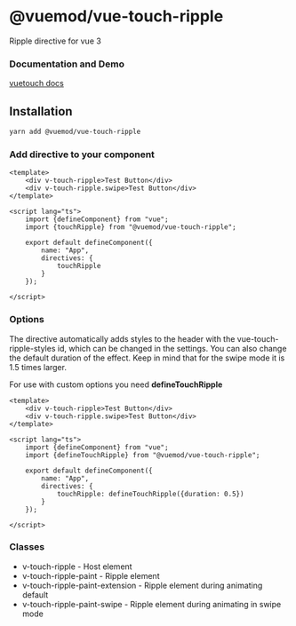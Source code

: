 # @vuemod/vue-touch-ripple

Ripple directive for vue 3

### Documentation and Demo

[vuetouch docs](https://webigorkiev.github.io/vue-touch-ripple-docs/)


<script setup>
    import App from "../tests/playground/App.vue";
</script>

<App />


## Installation

```bash
yarn add @vuemod/vue-touch-ripple
```

### Add directive to your component

```vue
<template>
    <div v-touch-ripple>Test Button</div>
    <div v-touch-ripple.swipe>Test Button</div>
</template>

<script lang="ts">
    import {defineComponent} from "vue";
    import {touchRipple} from "@vuemod/vue-touch-ripple";

    export default defineComponent({
        name: "App",
        directives: {
            touchRipple
        }
    });

</script>
```

### Options

The directive automatically adds styles to the header with the vue-touch-ripple-styles id, 
which can be changed in the settings. You can also change the default duration of the effect. 
Keep in mind that for the swipe mode it is 1.5 times larger.

For use with custom options you need **defineTouchRipple**

```vue
<template>
    <div v-touch-ripple>Test Button</div>
    <div v-touch-ripple.swipe>Test Button</div>
</template>

<script lang="ts">
    import {defineComponent} from "vue";
    import {defineTouchRipple} from "@vuemod/vue-touch-ripple";

    export default defineComponent({
        name: "App",
        directives: {
            touchRipple: defineTouchRipple({duration: 0.5})
        }
    });

</script>
```

### Classes

* v-touch-ripple - Host element
* v-touch-ripple-paint - Ripple element
* v-touch-ripple-paint-extension - Ripple element during animating default
* v-touch-ripple-paint-swipe - Ripple element during animating in swipe mode